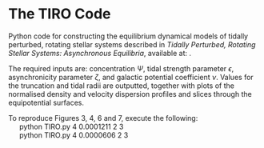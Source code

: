 # The TIRO Code

Python code for constructing the equilibrium dynamical models of tidally perturbed, rotating stellar systems described in _Tidally Perturbed, Rotating Stellar Systems: Asynchronous Equilibria_, available at: .

The required inputs are: concentration $\Psi$, tidal strength parameter $\epsilon$, asynchronicity parameter $\zeta$, and galactic potential coefficient $\nu$. Values for the truncation and tidal radii are outputted, together with plots of the normalised density and velocity dispersion profiles and slices through the equipotential surfaces.

To reproduce Figures 3, 4, 6 and 7, execute the following: \
&ensp; &ensp; python TIRO.py 4 0.0001211 2 3 \
&ensp; &ensp; python TIRO.py 4 0.0000606 2 3
